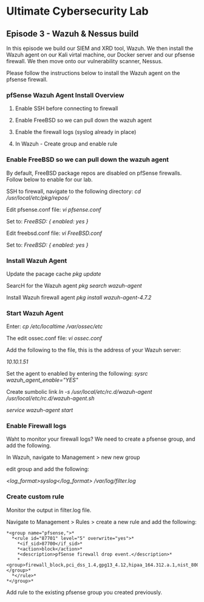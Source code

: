 # Ultimate Cybersecurity Lab



## Episode 3 - Wazuh & Nessus build

In this episode we build our SIEM and XRD tool, Wazuh. We then install the Wazuh agent on our Kali virtal machine, our Docker server and our pfsense firewall.   We then move onto our vulnerability scanner, Nessus.

Please follow the instructions below to install the Wazuh agent on the pfsense firewall.



### pfSense Wazuh Agent Install Overview

1. Enable SSH before connecting to firewall

2. Enable FreeBSD so we can pull down the wazuh agent

3. Enable the firewall logs (syslog already in place)

4. In Wazuh - Create group and enable rule




### Enable FreeBSD so we can pull down the wazuh agent

By default, FreeBSD package repos are disabled on pfSense firewalls.  Follow below to enable for our lab.

SSH to firewall, navigate to the following directory:
*cd /usr/local/etc/pkg/repos/*

Edit pfsense.conf file:
*vi pfsense.conf*

Set to:
*FreeBSD: { enabled: yes }*

Edit freebsd.conf file:
*vi FreeBSD.conf*

Set to:
*FreeBSD: { enabled: yes }*





### Install Wazuh Agent

Update the pacage cache
*pkg update*

SearcH for the Wazuh agent
*pkg search wazuh-agent*

Install Wazuh firewall agent
*pkg install wazuh-agent-4.7.2*




### Start Wazuh Agent

Enter:
*cp /etc/localtime /var/ossec/etc*

The edit ossec.conf file:
*vi ossec.conf*

Add the following to the file, this is the address of your Wazuh server:
*<server>*
  *<address>10.10.1.51</address>*
*</server>*

 
Set the agent to enabled by entering the following:
*sysrc wazuh_agent_enable="YES"*

Create sumbolic link
*ln -s /usr/local/etc/rc.d/wazuh-agent /usr/local/etc/rc.d/wazuh-agent.sh*

*service wazuh-agent start*







### Enable Firewall logs
Waht to monitor your firewall logs? We need to create a pfsense group, and add the following.

In Wazuh, navigate to Management > new new group

edit group and add the following:

*<localfile>*
	*<log_format>syslog</log_format>*
	*<location>/var/log/filter.log</location>*
*</localfile>*



### Create custom rule
Monitor the output in filter.log file.

Navigate to Management > Rules > create a new rule and add the following:

```
*<group name="pfsense,">*
  *<rule id="87701" level="5" overwrite="yes">*
    *<if_sid>87700</if_sid>*
    *<action>block</action>*
    *<description>pfSense firewall drop event.</description>*
    *<group>firewall_block,pci_dss_1.4,gpg13_4.12,hipaa_164.312.a.1,nist_800_53_SC.7,tsc_CC6.7,tsc_CC6.8,</group>*
  *</rule>*
*</group>*
```
Add rule to the existing pfsense group you created previously.







